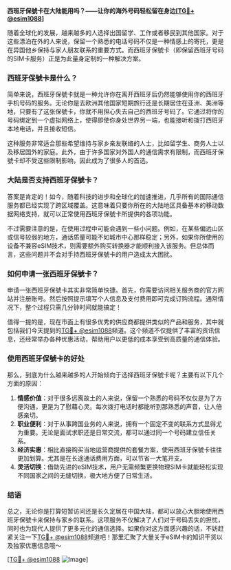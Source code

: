 **西班牙保號卡在大陆能用吗？——让你的海外号码轻松留在身边[[TG💪+ @esim1088](https://t.me/s/esim1088)]**

随着全球化的发展，越来越多的人选择出国留学、工作或者移民到其他国家。对于这些漂泊在外的人来说，保留一个熟悉的电话号码不仅是一种情感上的寄托，更是在异国他乡保持与家人朋友联系的重要方式。而西班牙保號卡（即保留西班牙号码的SIM卡服务）正是为此量身定制的一种解决方案。

### 西班牙保號卡是什么？

简单来说，西班牙保號卡就是一种允许你在离开西班牙后仍然能够使用你的西班牙手机号码的服务。无论你是去欧洲其他国家短期旅行还是长期居住在亚洲、美洲等地，只要有了这张保號卡，你就不用担心失去自己的西班牙号码了。它通过将你的号码绑定到一个虚拟网络上，使得即使你身处世界另一端，也能接听和拨打西班牙本地电话，并且接收短信。

这种服务非常适合那些希望维持与家乡亲友联络的人士，比如留学生、商务人士以及移居国外的家庭。此外，由于许多国家对外国人的通信需求有限制，而西班牙保號卡却不受这些限制影响，因此成为了很多人的首选。

### 大陆是否支持西班牙保號卡？

答案是肯定的！如今，随着科技的进步和全球化的加速推进，几乎所有的国际通信服务都已经实现了跨区域覆盖。这意味着只要你所在的大陆地区具备基本的移动数据网络支持，就可以正常使用西班牙保號卡所提供的各项功能。

不过需要注意的是，在使用过程中可能会遇到一些小问题。例如，在某些偏远山区或信号较弱的地方，通话质量可能不如城市中心那样稳定；另外，如果你所使用的设备不兼容eSIM技术，则需要额外购买转换器才能顺利接入该服务。但总体而言，这些问题并不会对手持西班牙保號卡的用户造成太大困扰。

### 如何申请一张西班牙保號卡？

申请一张西班牙保號卡其实非常简单快捷。首先，你需要访问相关服务商的官方网站并注册账号。然后按照提示填写个人信息及支付费用即可完成订购流程。通常情况下，整个过程只需几分钟时间就能搞定！

值得一提的是，现在市面上有很多优秀的供应商都提供类似的产品和服务，其中就包括我们今天提到的[TG💪+ @esim1088](https://t.me/s/esim1088)频道。这个频道不仅提供了丰富的资讯信息，还经常举办各种优惠活动，帮助用户以更低的成本享受到高质量的通信体验。

### 使用西班牙保號卡的好处

那么，到底为什么越来越多的人开始倾向于选择西班牙保號卡呢？主要有以下几个方面的原因：

1. **情感价值**：对于很多远离故土的人来说，保留一个熟悉的号码不仅仅是为了方便沟通，更是为了慰藉心灵。每次拨打电话时都能听到那熟悉的声音，让人倍感亲切。
2. **职业便利**：对于从事跨国业务的人来说，拥有一个固定不变的联系方式显得尤为重要。无论是面试求职还是日常交流，都可以通过同一个号码建立信任关系。
3. **经济实惠**：相比直接购买当地运营商提供的套餐方案，使用西班牙保號卡往往更加划算。尤其是在长途通话费用方面，可以节省一大笔开支。
4. **灵活切换**：借助先进的eSIM技术，用户无需频繁更换物理SIM卡就能轻松实现不同国家之间的无缝切换，极大地方便了日常生活。

### 结语

总之，无论你是打算短暂访问还是长久定居在中国大陆，都可以放心大胆地使用西班牙保號卡来保持与家乡的联系。这项服务不仅解决了人们对于号码丢失的担忧，同时也为现代人提供了更多元化的通信选择。如果你对这方面感兴趣的话，不妨赶紧关注一下[TG💪+ @esim1088](https://t.me/s/esim1088)频道吧！那里汇聚了大量关于eSIM卡的知识干货以及独家优惠信息哦～

[[TG💪+ @esim1088](https://t.me/s/esim1088) ![Image](https://i.postimg.cc/4NQfJmqS/Snipaste-2025-05-13-00-14-12.png)]